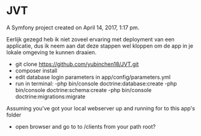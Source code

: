 JVT
===

A Symfony project created on April 14, 2017, 1:17 pm.

Eerlijk gezegd heb ik niet zoveel ervaring met deployment van een applicatie, dus ik neem aan dat deze stappen wel kloppen
om de app in je lokale omgeving te kunnen draaien.

- git clone https://github.com/yubinchen18/JVT.git
- composer install
- edit database login parameters in app/config/parameters.yml
- run in terminal:
    -php bin/console doctrine:database:create
    -php bin/console doctrine:schema:create
    -php bin/console doctrine:migrations:migrate

Assuming you've got your local webserver up and running for to this app's folder
- open browser and go to to /clients from your path root?
    